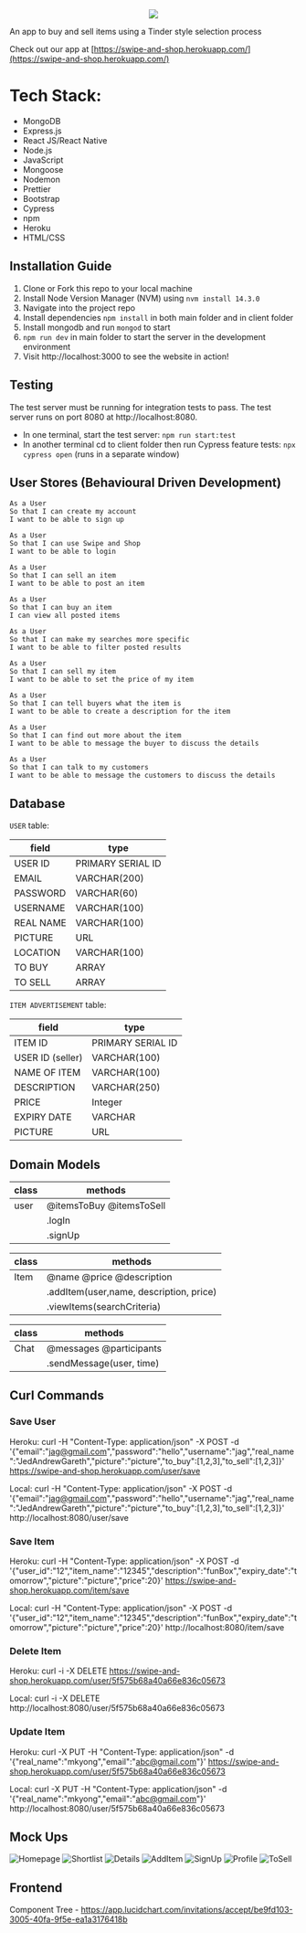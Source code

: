 <div align="center">
  <img src="https://raw.githubusercontent.com/GarethWoodman/swipe_and_shop/master/client/src/images/swipe_and_shop_logo.png"/>
</div>

An app to buy and sell items using a Tinder style selection process

Check out our app at [https://swipe-and-shop.herokuapp.com/](https://swipe-and-shop.herokuapp.com/)

# Tech Stack:

- MongoDB
- Express.js
- React JS/React Native
- Node.js
- JavaScript
- Mongoose
- Nodemon
- Prettier
- Bootstrap
- Cypress
- npm
- Heroku
- HTML/CSS

## Installation Guide

1. Clone or Fork this repo to your local machine
2. Install Node Version Manager (NVM) using `nvm install 14.3.0 `
3. Navigate into the project repo
4. Install dependencies `npm install` in both main folder and in client folder
5. Install mongodb and run `mongod` to start
6. `npm run dev` in main folder to start the server in the development environment
7. Visit http://localhost:3000 to see the website in action!

## Testing

The test server must be running for integration tests to pass. The test server runs on port 8080 at http://localhost:8080.

- In one terminal, start the test server: `npm run start:test`
- In another terminal cd to client folder then run Cypress feature tests: `npx cypress open` (runs in a separate window)

## User Stores (Behavioural Driven Development)

```
As a User
So that I can create my account
I want to be able to sign up
```

```
As a User
So that I can use Swipe and Shop
I want to be able to login
```

```
As a User
So that I can sell an item
I want to be able to post an item
```

```
As a User
So that I can buy an item
I can view all posted items
```

```
As a User
So that I can make my searches more specific
I want to be able to filter posted results
```

```
As a User
So that I can sell my item
I want to be able to set the price of my item
```

```
As a User
So that I can tell buyers what the item is
I want to be able to create a description for the item
```

```
As a User
So that I can find out more about the item
I want to be able to message the buyer to discuss the details
```

```
As a User
So that I can talk to my customers
I want to be able to message the customers to discuss the details
```

## Database

`USER` table:

| field     | type              |
| --------- | ----------------- |
| USER ID   | PRIMARY SERIAL ID |
| EMAIL     | VARCHAR(200)      |
| PASSWORD  | VARCHAR(60)       |
| USERNAME  | VARCHAR(100)      |
| REAL NAME | VARCHAR(100)      |
| PICTURE   | URL               |
| LOCATION  | VARCHAR(100)      |
| TO BUY    | ARRAY             |
| TO SELL   | ARRAY             |

`ITEM ADVERTISEMENT` table:

| field            | type              |
| ---------------- | ----------------- |
| ITEM ID          | PRIMARY SERIAL ID |
| USER ID (seller) | VARCHAR(100)      |
| NAME OF ITEM     | VARCHAR(100)      |
| DESCRIPTION      | VARCHAR(250)      |
| PRICE            | Integer           |
| EXPIRY DATE      | VARCHAR           |
| PICTURE          | URL               |

## Domain Models

| class | methods                  |
| ----- | ------------------------ |
| user  | @itemsToBuy @itemsToSell |
|       | .logIn                   |
|       | .signUp                  |

| class | methods                                 |
| ----- | --------------------------------------- |
| Item  | @name @price @description               |
|       | .addItem(user,name, description, price) |
|       | .viewItems(searchCriteria)              |

| class | methods                  |
| ----- | ------------------------ |
| Chat  | @messages @participants  |
|       | .sendMessage(user, time) |

## Curl Commands

### Save User

Heroku:
curl -H "Content-Type: application/json" -X POST -d '{"email":"jag@gmail.com","password":"hello","username":"jag","real_name":"JedAndrewGareth","picture":"picture","to_buy":[1,2,3],"to_sell":[1,2,3]}' https://swipe-and-shop.herokuapp.com/user/save

Local:
curl -H "Content-Type: application/json" -X POST -d '{"email":"jag@gmail.com","password":"hello","username":"jag","real_name":"JedAndrewGareth","picture":"picture","to_buy":[1,2,3],"to_sell":[1,2,3]}' http://localhost:8080/user/save

### Save Item

Heroku:
curl -H "Content-Type: application/json" -X POST -d '{"user_id":"12","item_name":"12345","description":"funBox","expiry_date":"tomorrow","picture":"picture","price":20}' https://swipe-and-shop.herokuapp.com/item/save

Local:
curl -H "Content-Type: application/json" -X POST -d '{"user_id":"12","item_name":"12345","description":"funBox","expiry_date":"tomorrow","picture":"picture","price":20}' http://localhost:8080/item/save

### Delete Item

Heroku:
curl -i -X DELETE https://swipe-and-shop.herokuapp.com/user/5f575b68a40a66e836c05673

Local:
curl -i -X DELETE http://localhost:8080/user/5f575b68a40a66e836c05673

### Update Item

Heroku:
curl -X PUT -H "Content-Type: application/json" -d '{"real_name":"mkyong","email":"abc@gmail.com"}' https://swipe-and-shop.herokuapp.com/user/5f575b68a40a66e836c05673

Local:
curl -X PUT -H "Content-Type: application/json" -d '{"real_name":"mkyong","email":"abc@gmail.com"}' http://localhost:8080/user/5f575b68a40a66e836c05673

## Mock Ups

![Homepage](images/SAS-Mockup-Home.png)
![Shortlist](images/SAS-Mockup-Shortlist.png)
![Details](images/SAS-Mockup-Details.png)
![AddItem](images/SAS-Mockup-AddItem.png)
![SignUp](images/SAS-Mockup-SignUp.png)
![Profile](images/SAS-Mockup-Profile.png)
![ToSell](images/SAS-Mockup-ToSell.png)

## Frontend

Component Tree - https://app.lucidchart.com/invitations/accept/be9fd103-3005-40fa-9f5e-ea1a3176418b
